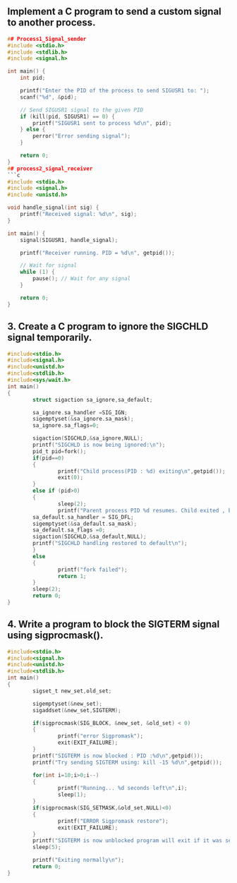 ## Implement a C program to send a custom signal to another process.
```c
## Process1_Signal_sender
#include <stdio.h>
#include <stdlib.h>
#include <signal.h>

int main() {
    int pid;

    printf("Enter the PID of the process to send SIGUSR1 to: ");
    scanf("%d", &pid);

    // Send SIGUSR1 signal to the given PID
    if (kill(pid, SIGUSR1) == 0) {
        printf("SIGUSR1 sent to process %d\n", pid);
    } else {
        perror("Error sending signal");
    }

    return 0;
}
## process2_signal_receiver
```c
#include <stdio.h>
#include <signal.h>
#include <unistd.h>

void handle_signal(int sig) {
    printf("Received signal: %d\n", sig);
}

int main() {
    signal(SIGUSR1, handle_signal);

    printf("Receiver running. PID = %d\n", getpid());

    // Wait for signal
    while (1) {
        pause(); // Wait for any signal
    }

    return 0;
}
```
## 3. Create a C program to ignore the SIGCHLD signal temporarily.
```c
#include<stdio.h>
#include<signal.h>
#include<unistd.h>
#include<stdlib.h>
#include<sys/wait.h>
int main()
{
        struct sigaction sa_ignore,sa_default;

        sa_ignore.sa_handler =SIG_IGN;
        sigemptyset(&sa_ignore.sa_mask);
        sa_ignore.sa_flags=0;

        sigaction(SIGCHLD,&sa_ignore,NULL);
        printf("SIGCHLD is now being ignored:\n");
        pid_t pid=fork();
        if(pid==0)
        {
                printf("Child process(PID : %d) exiting\n",getpid());
                exit(0);
        }
        else if (pid>0)
        {
                sleep(2);
                printf("Parent process PID %d resumes. Child exited , but SIGCHLD was ignored\n",getpid());
        sa_default.sa_handler = SIG_DFL;
        sigemptyset(&sa_default.sa_mask);
        sa_default.sa_flags =0;
        sigaction(SIGCHLD,&sa_default,NULL);
        printf("SIGCHLD handling restored to default\n");
        }
        else
        {
                printf("fork failed");
                return 1;
        }
        sleep(2);
        return 0;
}
```
## 4. Write a program to block the SIGTERM signal using sigprocmask().
```c
#include<stdio.h>
#include<signal.h>
#include<unistd.h>
#include<stdlib.h>
int main()
{
        sigset_t new_set,old_set;

        sigemptyset(&new_set);
        sigaddset(&new_set,SIGTERM);

        if(sigprocmask(SIG_BLOCK, &new_set, &old_set) < 0)
        {
                printf("error Sigpromask");
                exit(EXIT_FAILURE);
        }
        printf("SIGTERM is now blocked : PID :%d\n",getpid());
        printf("Try sending SIGTERM using: kill -15 %d\n",getpid());

        for(int i=10;i>0;i--)
        {
                printf("Running... %d seconds left\n",i);
                sleep(1);
        }
        if(sigprocmask(SIG_SETMASK,&old_set,NULL)<0)
        {
                printf("ERROR Sigpromask restore");
                exit(EXIT_FAILURE);
        }
        printf("SIGTERM is now unblocked program will exit if it was senf during blocking\n");
        sleep(5);

        printf("Exiting normally\n");
        return 0;
}






